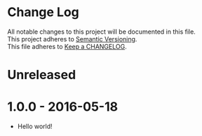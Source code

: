 Change Log
==========

All notable changes to this project will be documented in this file.  
This project adheres to [Semantic Versioning](http://semver.org/).  
This file adheres to [Keep a CHANGELOG](http://keepachangelog.com/).



Unreleased
==========



1.0.0 - 2016-05-18
==================

- Hello world!
